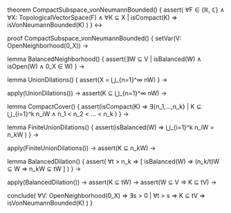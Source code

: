 theorem CompactSubspace_vonNeumannBounded() {
  assert(
    ∀F ∈ {ℝ, ℂ} ∧
    ∀X: TopologicalVectorSpace(F) ∧
    ∀K ⊆ X | isCompact(K) 
    ⇒ isVonNeumannBounded(K)
  )
} ↔

proof CompactSubspace_vonNeumannBounded() {
  setVar(V: OpenNeighborhood(0_X)) →
  
  lemma BalancedNeighborhood() {
    assert(∃W ⊆ V | isBalanced(W) ∧ isOpen(W) ∧ 0_X ∈ W)
  } →
  
  lemma UnionDilations() {
    assert(X = ⋃_{n=1}^∞ nW)
  } →
  
  apply(UnionDilations()) →
  assert(K ⊆ ⋃_{n=1}^∞ nW) →
  
  lemma CompactCover() {
    assert(isCompact(K) ⇒ 
      ∃{n_1,...,n_k} | K ⊆ ⋃_{i=1}^k n_iW ∧
      n_1 < n_2 < ... < n_k
    )
  } →
  
  lemma FiniteUnionDilations() {
    assert(isBalanced(W) ⇒ 
      ⋃_{i=1}^k n_iW = n_kW
    )
  } →
  
  apply(FiniteUnionDilations()) →
  assert(K ⊆ n_kW) →
  
  lemma BalancedDilation() {
    assert(
      ∀t > n_k ⇒ [
        isBalanced(W) ⇒
        (n_k/t)W ⊆ W ⇒
        n_kW ⊆ tW
      ]
    )
  } →
  
  apply(BalancedDilation()) →
  assert(K ⊆ tW) →
  assert(W ⊆ V ⇒ K ⊆ tV) →
  
  conclude(
    ∀V: OpenNeighborhood(0_X) ⇒
    ∃s > 0 | ∀t > s ⇒ K ⊆ tV ⇒
    isVonNeumannBounded(K)
  )
}